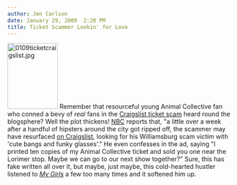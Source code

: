 ```yaml
---
author: Jen Carlson
date: January 29, 2009  2:20 PM
title: Ticket Scammer Lookin' for Love
---
```


<p><span class="mt-enclosure mt-enclosure-image" style="display: inline;"> <img alt="0109ticketcraigslist.jpg" src="https://web.archive.org/web/20120118140746im_/http://gothamist.com/attachments/arts_jen/0109ticketcraigslist.jpg" width="114" height="149" class="image-right"> </span>Remember that resourceful young Animal Collective fan who conned a bevy of <em>real</em> fans in the <a href="https://web.archive.org/web/20120118140746/http://gothamist.com/2009/01/22/animal_collective_fans_bust_scam_ar.php">Craigslist ticket scam</a> heard round the blogsphere? Well the plot thickens! <a href="https://web.archive.org/web/20120118140746/http://www.nbcnewyork.com/news/local/Ticket-Scammer-Seeks-Victim-With-Cute-Bangs.html">NBC</a> reports that, &quot;a little over a week after a handful of hipsters around the city got ripped off, the scammer may have resurfaced <a href="https://web.archive.org/web/20120118140746/http://newyork.craigslist.org/brk/mis/1003802529.html">on Craigslist</a>, looking for his Williamsburg scam victim with &apos;cute bangs and funky glasses&apos;.&quot; He even confesses in the ad, saying &quot;I printed ten copies of my Animal Collective ticket and sold you one near the Lorimer stop. Maybe we can go to our next show together?&quot; Sure, this has fake written all over it, but maybe, just maybe, this cold-hearted hustler listened to <a href="https://web.archive.org/web/20120118140746/http://hypem.com/track/729224/Animal+Collective-My+Girls"><em>My Girls</em></a> a few too many times and it softened him up.</p>